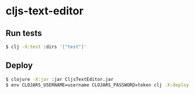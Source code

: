 # cljs-text-editor

## Run tests

```bash
$ clj -X:test :dirs '["test"]'
```

## Deploy

```bash
$ clojure -X:jar :jar CljsTextEditor.jar
$ env CLOJARS_USERNAME=username CLOJARS_PASSWORD=token clj -X:deploy
```